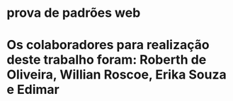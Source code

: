 # prova de padrões web
# Os colaboradores para realização deste trabalho foram: Roberth de Oliveira, Willian Roscoe, Erika Souza e Edimar
